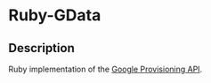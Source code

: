 Ruby-GData
==========

Description
-----------

Ruby implementation of the [Google Provisioning API](http://code.google.com/googleapps/domain/gdata_provisioning_api_v2.0_reference.html).
